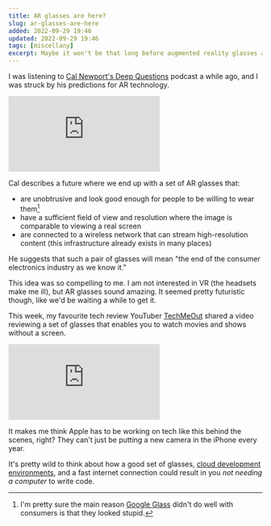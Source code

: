 ```yaml
---
title: AR glasses are here?
slug: ar-glasses-are-here
added: 2022-09-29 19:46
updated: 2022-09-29 19:46
tags: [miscellany]
excerpt: Maybe it won't be that long before augmented reality glasses are the new must-have device.
---
```


I was listening to [Cal Newport's Deep Questions](https://www.calnewport.com/podcast/) podcast a while ago, and I was struck by his predictions for AR technology.

<div class="video-wrap">
<iframe src="https://www.youtube.com/embed/Q1S99ACBGVQ" title="YouTube video player" frameborder="0" allow="accelerometer; autoplay; clipboard-write; encrypted-media; gyroscope; picture-in-picture" allowfullscreen></iframe>
</div>

Cal describes a future where we end up with a set of AR glasses that:
- are unobtrusive and look good enough for people to be willing to wear them[^1]
- have a sufficient field of view and resolution where the image is comparable to viewing a real screen
- are connected to a wireless network that can stream high-resolution content (this infrastructure already exists in many places)

He suggests that such a pair of glasses will mean "the end of the consumer electronics industry as we know it."

This idea was so compelling to me. I am not interested in VR (the headsets make me ill), but AR glasses sound amazing. It seemed pretty futuristic though, like we'd be waiting a while to get it.

This week, my favourite tech review YouTuber [TechMeOut](https://www.youtube.com/techme0ut) shared a video reviewing a set of glasses that enables you to watch movies and shows without a screen.

<div class="video-wrap">
<iframe src="https://www.youtube.com/embed/mIpsswns-bs" title="YouTube video player" frameborder="0" allow="accelerometer; autoplay; clipboard-write; encrypted-media; gyroscope; picture-in-picture" allowfullscreen></iframe>
</div>

It makes me think Apple has to be working on tech like this behind the scenes, right? They can't just be putting a new camera in the iPhone every year.

It's pretty wild to think about how a good set of glasses, [cloud development environments](https://dx.tips/the-end-of-localhost), and a fast internet connection could result in you *not needing a computer* to write code.

[^1]: I'm pretty sure the main reason [Google Glass](https://en.wikipedia.org/wiki/Google_Glass) didn't do well with consumers is that they looked stupid.